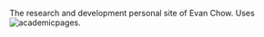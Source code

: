 The research and development personal site of Evan Chow. Uses ![academicpages](https://github.com/academicpages/academicpages.github.io).

